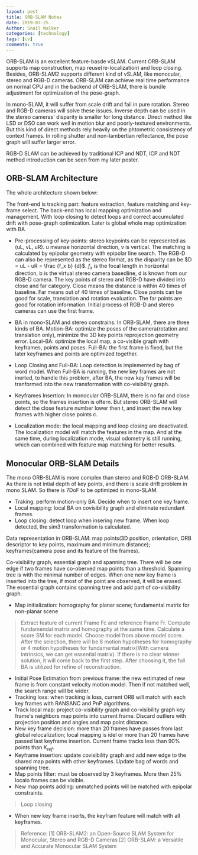 ```yaml
---
layout: post
title: ORB-SLAM Notes
date: 2019-07-25
Author: Snail Walker
categories: [technology]
tags: [cv]
comments: true
---
```


ORB-SLAM is an excellent feature-basde vSLAM. Current ORB-SLAM supports map construction, map reuse(re-localization) and loop closing. Besides, ORB-SLAM2 supports different kind of vSLAM, like monocular, stereo and RGB-D cameras. ORB-SLAM can achieve real time performance on normal CPU and in the backend of ORB-SLAM, there is bundle adjustment for optimization of the pose-graph.

In mono-SLAM, it will suffer from scale drift and fail in pure rotation. Stereo and RGB-D cameras will solve these issues. Inverse depth can be used in the stereo cameras' disparity is smaller for long distance. Direct method like LSD or DSO can work well in motion blur and poorly-textured environments. But this kind of direct methods rely heavily on the phtometric consistency of context frames. In rolling shutter and non-lambertian reflectance, the pose graph will suffer larger error.

RGB-D SLAM can be achieved by traditional ICP and NDT, ICP and NDT method introduction can be seen from my later poster.

## ORB-SLAM Architecture 
The whole architecture shown below:

The front-end is tracking part: feature extraction, feature matching and key-frame select. The back-end has local mapping optimization and management. With loop closing to detect loops and correct accumulated drift with pose-graph optimization. Later is global whole map optimization with BA.

- Pre-processing of key-points: stereo keypoints can be represented as (uL, vL, uR). u meanse horizontal direction, v is vertical. The matching is calculated by epipolar geometry with epipolar line search. The RGB-D can also be represented as the stereo format, as the disparity can be $D = uL - uR = \frac {f_x b} {d}$. $f_x$ is the focal length in horizontal direction, b is the virtual stereo camera basedline, d is known from our RGB-D camera. The key points of stereo and RGB-D have divided into close and far category. Close means the distance is within 40 times of baseline. Far means out of 40 times of baseline. Close points can be good for scale, translation and rotation evaluation. The far points are good for rotation information. Initial process of RGB-D and stereo cameras can use the first frame. 

- BA in mono-SLAM and stereo constrains: In ORB-SLAM, there are three kinds of BA. Motion-BA: optimize the poses of the camera(rotation and translation only), minimize the 3D key points reprojection geometry error. Local-BA: optimize the local map, a co-visible graph with keyframes, points and poses. Full-BA: the first frame is fixed, but the later keyframes and points are optimized together.   

- Loop Closing and Full-BA: Loop detection is implemented by bag of word model. When Full-BA is running, the new key frames are not inerted, to handle this problem, after BA, the new key frames will be tranformed into the new transformation with co-visibility graph. 

- Keyframes Insertion: In monocular ORB-SLAM, there is no far and close points, so the frames insertion is oftern. But stereo ORB-SLAM will detect the close feature number lower then t, and insert the new key frames with higher close points c. 

- Localization mode: the local mapping and loop closing are deactivated. The localization model will match the features in the map. And at the same time, during localization mode, visual odometry is still running, which can combined with feature map matching for better results. 

## Monocular ORB-SLAM Details 
The mono ORB-SLAM is more complex than stereo and RGB-D ORB-SLAM. As there is not intial depth of key points, and there is scale drift problem in mono SLAM. So there is 7DoF to be optimized in mono-SLAM. 

- Traking: perform motion-only BA. Decide when to insert one key frame. 
- Local mapping: local BA on covisibility graph and eliminate redundant frames. 
- Loop closing: detect loop when insering new frame. When loop detected, the sim3 transformation is calculated. 

Data representation in ORB-SLAM: map points(3D position, orientation, ORB descriptor to key points, maximum and minimum distance); keyframes(camera pose and its feature of the frames). 
 
Co-visibility graph, essential graph and spanning tree. There will be one edge if two frames have co-oberved map points than a threshold. Spanning tree is with the minimal number of edges. When one new key frame is inserted into the tree, if most of the point are observed, it will be erased. The essential graph contains spanning tree and add part of co-visibility graph.

- Map initialization: homography for planar scene; fundamental matrix for non-planar scene
> Extract feature of current Frame Fc and reference Frame Fr. 
> Compute fundamendal matrix and homography at the same time. Calculate a score SM for each model. 
> Choose model from above model score. After the selection, there will be 8 motion hypotheses for homography or 4 motion hypotheses for fundamental matrix(With camera intrinsics, we can get essential matrix). If there is no clear winner solution, it will come back to the first step. 
> After choosing it, the full BA is utilized for refine of reconstruction. 

- Initial Pose Estimation from previous frame: the new estimated of new frame is from constant velocity motion model. Then if not matched well, the search range will be wider. 
- Tracking loss: when tracking is loss, current ORB will match with each key frames with RANSANC and PnP algorithms. 
- Track local map: project co-visibility graph and co-visibility graph key frame's neighbors map points into current frame. Discard outliers with projection position and angles and map point distance. 
- New key frame decision: more than 20 frames have passes from last global relocalization; local mapping is idel or more than 20 frames have passed last keyframe insertion. Current frame tracks less than 90% points than $K_{ref}$.
- Keyframe insertion: update covisibility graph and add new edge to the shared map points with other keyframes. Update bag of words and spanning tree. 
- Map points filter: must be observed by 3 keyframes. More then 25% localo frames can be visible. 
- New map points adding: unmatched points will be matched with epipolar constraints. 

> Loop closing 
- When new key frame inserts, the keyfram feature will match with all keyframes. 


> Reference:
[1] ORB-SLAM2: an Open-Source SLAM System for Monocular, Stereo and RGB-D Cameras 
[2] ORB-SLAM: a Versatile and Accurate Monocular SLAM System











